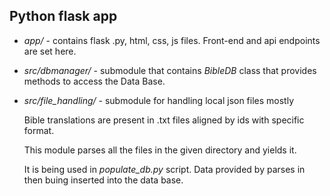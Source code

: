 ## Python flask app

- *app/* - contains flask .py, html, css, js files. Front-end and api endpoints are set here.
- *src/dbmanager/* - submodule that contains *BibleDB* class that provides methods to access the Data Base. 
- *src/file_handling/* - submodule for handling local json files mostly

    Bible translations are present in .txt files aligned by ids with specific format. 
    
    This module parses all the files in the given directory and yields it. 

    It is being used in *populate_db.py* script. Data provided by parses in then buing inserted into the data base.